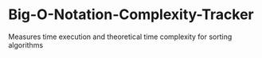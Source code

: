 # Big-O-Notation-Complexity-Tracker
Measures time execution and theoretical time complexity for sorting algorithms
